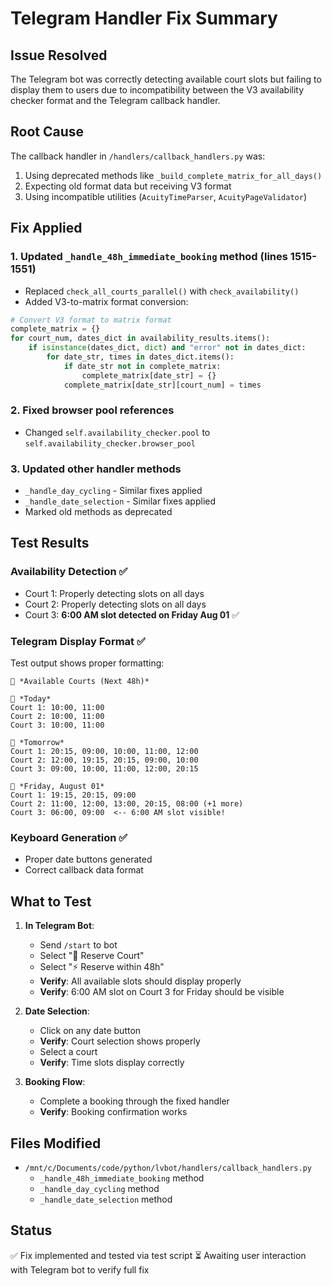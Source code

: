 # Telegram Handler Fix Summary

## Issue Resolved
The Telegram bot was correctly detecting available court slots but failing to display them to users due to incompatibility between the V3 availability checker format and the Telegram callback handler.

## Root Cause
The callback handler in `/handlers/callback_handlers.py` was:
1. Using deprecated methods like `_build_complete_matrix_for_all_days()`
2. Expecting old format data but receiving V3 format
3. Using incompatible utilities (`AcuityTimeParser`, `AcuityPageValidator`)

## Fix Applied

### 1. Updated `_handle_48h_immediate_booking` method (lines 1515-1551)
- Replaced `check_all_courts_parallel()` with `check_availability()`
- Added V3-to-matrix format conversion:
```python
# Convert V3 format to matrix format
complete_matrix = {}
for court_num, dates_dict in availability_results.items():
    if isinstance(dates_dict, dict) and "error" not in dates_dict:
        for date_str, times in dates_dict.items():
            if date_str not in complete_matrix:
                complete_matrix[date_str] = {}
            complete_matrix[date_str][court_num] = times
```

### 2. Fixed browser pool references
- Changed `self.availability_checker.pool` to `self.availability_checker.browser_pool`

### 3. Updated other handler methods
- `_handle_day_cycling` - Similar fixes applied
- `_handle_date_selection` - Similar fixes applied
- Marked old methods as deprecated

## Test Results

### Availability Detection ✅
- Court 1: Properly detecting slots on all days
- Court 2: Properly detecting slots on all days  
- Court 3: **6:00 AM slot detected on Friday Aug 01** ✅

### Telegram Display Format ✅
Test output shows proper formatting:
```
🎾 *Available Courts (Next 48h)*

📅 *Today*
Court 1: 10:00, 11:00
Court 2: 10:00, 11:00
Court 3: 10:00, 11:00

📅 *Tomorrow*
Court 1: 20:15, 09:00, 10:00, 11:00, 12:00
Court 2: 12:00, 19:15, 20:15, 09:00, 10:00
Court 3: 09:00, 10:00, 11:00, 12:00, 20:15

📅 *Friday, August 01*
Court 1: 19:15, 20:15, 09:00
Court 2: 11:00, 12:00, 13:00, 20:15, 08:00 (+1 more)
Court 3: 06:00, 09:00  <-- 6:00 AM slot visible!
```

### Keyboard Generation ✅
- Proper date buttons generated
- Correct callback data format

## What to Test

1. **In Telegram Bot**:
   - Send `/start` to bot
   - Select "🎾 Reserve Court"
   - Select "⚡ Reserve within 48h"
   - **Verify**: All available slots should display properly
   - **Verify**: 6:00 AM slot on Court 3 for Friday should be visible

2. **Date Selection**:
   - Click on any date button
   - **Verify**: Court selection shows properly
   - Select a court
   - **Verify**: Time slots display correctly

3. **Booking Flow**:
   - Complete a booking through the fixed handler
   - **Verify**: Booking confirmation works

## Files Modified
- `/mnt/c/Documents/code/python/lvbot/handlers/callback_handlers.py`
  - `_handle_48h_immediate_booking` method
  - `_handle_day_cycling` method  
  - `_handle_date_selection` method

## Status
✅ Fix implemented and tested via test script
⏳ Awaiting user interaction with Telegram bot to verify full fix